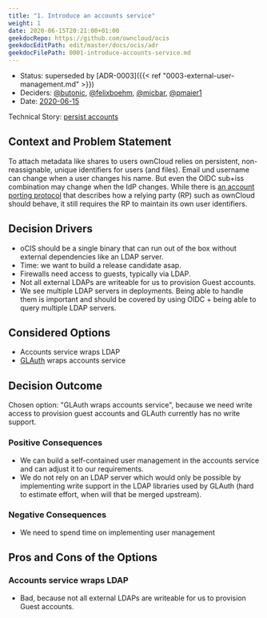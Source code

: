 ```yaml
---
title: "1. Introduce an accounts service"
weight: 1
date: 2020-06-15T20:21:00+01:00
geekdocRepo: https://github.com/owncloud/ocis
geekdocEditPath: edit/master/docs/ocis/adr
geekdocFilePath: 0001-introduce-accounts-service.md
---
```


* Status: superseded by [ADR-0003]({{< ref "0003-external-user-management.md" >}})
* Deciders: [@butonic](https://github.com/butonic), [@felixboehm](https://github.com/felixboehm), [@micbar](https://github.com/micbar), [@pmaier1](https://github.com/pmaier1)
* Date: [2020-06-15](https://github.com/owncloud/ocis-accounts/pull/34/commits/2fd05e2b6fe2a47c687bd0c0bc5e1b5c48a585b2)

Technical Story: [persist accounts](https://github.com/owncloud/ocis-accounts/pull/34)

## Context and Problem Statement

To attach metadata like shares to users ownCloud relies on persistent, non-reassignable, unique identifiers for users (and files). Email und username can change when a user changes his name. But even the OIDC sub+iss combination may change when the IdP changes. While there is [an account porting protocol](https://openid.net/specs/openid-connect-account-porting-1_0.html) that describes how a relying party (RP) such as ownCloud should behave, it still requires the RP to maintain its own user identifiers.

## Decision Drivers

* oCIS should be a single binary that can run out of the box without external dependencies like an LDAP server.
* Time: we want to build a release candidate asap.
* Firewalls need access to guests, typically via LDAP.
* Not all external LDAPs are writeable for us to provision Guest accounts.
* We see multiple LDAP servers in deployments. Being able to handle them is important and should be covered by using OIDC + being able to query multiple LDAP servers.

## Considered Options

* Accounts service wraps LDAP
* [GLAuth](https://github.com/glauth/glauth) wraps accounts service

## Decision Outcome

Chosen option: "GLAuth wraps accounts service", because we need write access to provision guest accounts and GLAuth currently has no write support.

### Positive Consequences

* We can build a self-contained user management in the accounts service and can adjust it to our requirements.
* We do not rely on an LDAP server which would only be possible by implementing write support in the LDAP libraries used by GLAuth (hard to estimate effort, when will that be merged upstream).

### Negative Consequences

* We need to spend time on implementing user management

## Pros and Cons of the Options

### Accounts service wraps LDAP

* Bad, because not all external LDAPs are writeable for us to provision Guest accounts.
